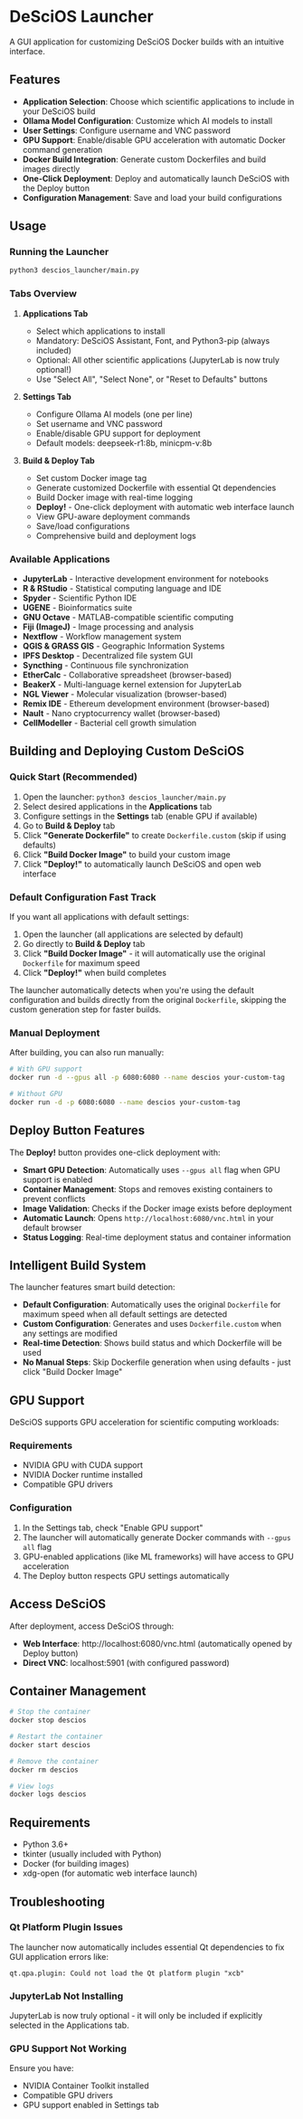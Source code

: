 # DeSciOS Launcher

A GUI application for customizing DeSciOS Docker builds with an intuitive interface.

## Features

- **Application Selection**: Choose which scientific applications to include in your DeSciOS build
- **Ollama Model Configuration**: Customize which AI models to install
- **User Settings**: Configure username and VNC password
- **GPU Support**: Enable/disable GPU acceleration with automatic Docker command generation
- **Docker Build Integration**: Generate custom Dockerfiles and build images directly
- **One-Click Deployment**: Deploy and automatically launch DeSciOS with the Deploy button
- **Configuration Management**: Save and load your build configurations

## Usage

### Running the Launcher

```bash
python3 descios_launcher/main.py
```

### Tabs Overview

1. **Applications Tab**
   - Select which applications to install
   - Mandatory: DeSciOS Assistant, Font, and Python3-pip (always included)
   - Optional: All other scientific applications (JupyterLab is now truly optional!)
   - Use "Select All", "Select None", or "Reset to Defaults" buttons

2. **Settings Tab**
   - Configure Ollama AI models (one per line)
   - Set username and VNC password
   - Enable/disable GPU support for deployment
   - Default models: deepseek-r1:8b, minicpm-v:8b

3. **Build & Deploy Tab**
   - Set custom Docker image tag
   - Generate customized Dockerfile with essential Qt dependencies
   - Build Docker image with real-time logging
   - **Deploy!** - One-click deployment with automatic web interface launch
   - View GPU-aware deployment commands
   - Save/load configurations
   - Comprehensive build and deployment logs

### Available Applications

- **JupyterLab** - Interactive development environment for notebooks
- **R & RStudio** - Statistical computing language and IDE
- **Spyder** - Scientific Python IDE
- **UGENE** - Bioinformatics suite
- **GNU Octave** - MATLAB-compatible scientific computing
- **Fiji (ImageJ)** - Image processing and analysis
- **Nextflow** - Workflow management system
- **QGIS & GRASS GIS** - Geographic Information Systems
- **IPFS Desktop** - Decentralized file system GUI
- **Syncthing** - Continuous file synchronization
- **EtherCalc** - Collaborative spreadsheet (browser-based)
- **BeakerX** - Multi-language kernel extension for JupyterLab
- **NGL Viewer** - Molecular visualization (browser-based)
- **Remix IDE** - Ethereum development environment (browser-based)
- **Nault** - Nano cryptocurrency wallet (browser-based)
- **CellModeller** - Bacterial cell growth simulation

## Building and Deploying Custom DeSciOS

### Quick Start (Recommended)
1. Open the launcher: `python3 descios_launcher/main.py`
2. Select desired applications in the **Applications** tab
3. Configure settings in the **Settings** tab (enable GPU if available)
4. Go to **Build & Deploy** tab
5. Click **"Generate Dockerfile"** to create `Dockerfile.custom` (skip if using defaults)
6. Click **"Build Docker Image"** to build your custom image
7. Click **"Deploy!"** to automatically launch DeSciOS and open web interface

### Default Configuration Fast Track
If you want all applications with default settings:
1. Open the launcher (all applications are selected by default)
2. Go directly to **Build & Deploy** tab
3. Click **"Build Docker Image"** - it will automatically use the original `Dockerfile` for maximum speed
4. Click **"Deploy!"** when build completes

The launcher automatically detects when you're using the default configuration and builds directly from the original `Dockerfile`, skipping the custom generation step for faster builds.

### Manual Deployment
After building, you can also run manually:
```bash
# With GPU support
docker run -d --gpus all -p 6080:6080 --name descios your-custom-tag

# Without GPU
docker run -d -p 6080:6080 --name descios your-custom-tag
```

## Deploy Button Features

The **Deploy!** button provides one-click deployment with:

- **Smart GPU Detection**: Automatically uses `--gpus all` flag when GPU support is enabled
- **Container Management**: Stops and removes existing containers to prevent conflicts
- **Image Validation**: Checks if the Docker image exists before deployment
- **Automatic Launch**: Opens `http://localhost:6080/vnc.html` in your default browser
- **Status Logging**: Real-time deployment status and container information

## Intelligent Build System

The launcher features smart build detection:

- **Default Configuration**: Automatically uses the original `Dockerfile` for maximum speed when all default settings are detected
- **Custom Configuration**: Generates and uses `Dockerfile.custom` when any settings are modified
- **Real-time Detection**: Shows build status and which Dockerfile will be used
- **No Manual Steps**: Skip Dockerfile generation when using defaults - just click "Build Docker Image"

## GPU Support

DeSciOS supports GPU acceleration for scientific computing workloads:

### Requirements
- NVIDIA GPU with CUDA support
- NVIDIA Docker runtime installed
- Compatible GPU drivers

### Configuration
1. In the Settings tab, check "Enable GPU support"
2. The launcher will automatically generate Docker commands with `--gpus all` flag
3. GPU-enabled applications (like ML frameworks) will have access to GPU acceleration
4. The Deploy button respects GPU settings automatically

## Access DeSciOS

After deployment, access DeSciOS through:
- **Web Interface**: http://localhost:6080/vnc.html (automatically opened by Deploy button)
- **Direct VNC**: localhost:5901 (with configured password)

## Container Management

```bash
# Stop the container
docker stop descios

# Restart the container
docker start descios

# Remove the container
docker rm descios

# View logs
docker logs descios
```

## Requirements

- Python 3.6+
- tkinter (usually included with Python)
- Docker (for building images)
- xdg-open (for automatic web interface launch)

## Troubleshooting

### Qt Platform Plugin Issues
The launcher now automatically includes essential Qt dependencies to fix GUI application errors like:
```
qt.qpa.plugin: Could not load the Qt platform plugin "xcb"
```

### JupyterLab Not Installing
JupyterLab is now truly optional - it will only be included if explicitly selected in the Applications tab.

### GPU Support Not Working
Ensure you have:
- NVIDIA Container Toolkit installed
- Compatible GPU drivers
- GPU support enabled in Settings tab